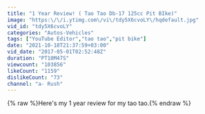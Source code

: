 ```yaml
---
title: "1 Year Review! ( Tao Tao Db-17 125cc Pit BIke)"
image: "https:\/\/i.ytimg.com\/vi\/tdy5X6cvoLY\/hqdefault.jpg"
vid_id: "tdy5X6cvoLY"
categories: "Autos-Vehicles"
tags: ["YouTube Editor","tao tao","pit bike"]
date: "2021-10-18T21:37:59+03:00"
vid_date: "2017-05-01T02:52:48Z"
duration: "PT10M47S"
viewcount: "103856"
likeCount: "1159"
dislikeCount: "73"
channel: "a- Rush"
---
```

{% raw %}Here's my 1 year review for my tao tao.{% endraw %}
